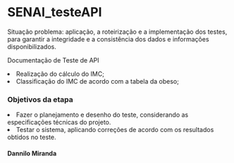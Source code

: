 # SENAI_testeAPI

<p>Situação problema: aplicação, a roteirização e a implementação dos testes, para garantir a integridade e a consistência dos dados e informações disponibilizados.</p>
<p>Documentação de Teste de API</p>

<li>Realização do cálculo do IMC;</li>
<li>Classificação do IMC de acordo com a tabela da obeso;</li>

<h3> Objetivos da etapa </h3>
<li>Fazer o planejamento e desenho do teste, considerando as especificações técnicas do projeto.</li>
<li>Testar o sistema, aplicando correções de acordo com os resultados obtidos no teste.</li>

<h4>Dannilo Miranda</h4>
